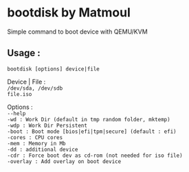 # bootdisk by Matmoul
Simple command to boot device with QEMU/KVM

## Usage :</br>
`bootdisk [options] device|file`</br>
 
 Device | File :</br>
 `/dev/sda, /dev/sdb`</br>
 `file.iso`</br>
 
 Options :</br>
  `--help`</br>
  `-wd : Work Dir (default in tmp random folder, mktemp)`</br>
  `-wdp : Work Dir Persistent`</br>
  `-boot : Boot mode [bios|efi|tpm|secure] (default : efi)`</br>
  `-cores : CPU cores`</br>
  `-mem : Memory in Mb`</br>
  `-dd : additional device`</br>
  `-cdr : Force boot dev as cd-rom (not needed for iso file)`</br>
  `-overlay : Add overlay on boot device`</br>
